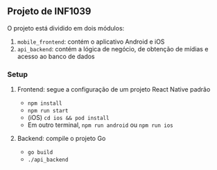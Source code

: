 ## Projeto de INF1039

O projeto está dividido em dois módulos:

1. `mobile_frontend`: contém o aplicativo Android e iOS
2. `api_backend`: contém a lógica de negócio, de obtenção de mídias e acesso ao banco de dados

### Setup 

1. Frontend: segue a configuração de um projeto React Native padrão
    - `npm install`
    - `npm run start`
    - (iOS) `cd ios && pod install`
    - Em outro terminal, `npm run android` ou `npm run ios`

2. Backend: compile o projeto Go
    - `go build`
    - `./api_backend`

